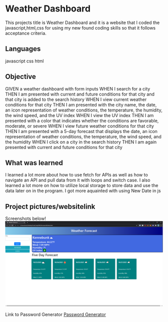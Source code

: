 # Weather Dashboard

This projects title is Weather Dashboard and it is a website that I coded the javascript,html,css for using my new found coding skills so that it follows acceptance criteria. 

## Languages

javascript
css
html

## Objective

GIVEN a weather dashboard with form inputs
WHEN I search for a city
THEN I am presented with current and future conditions for that city and that city is added to the search history
WHEN I view current weather conditions for that city
THEN I am presented with the city name, the date, an icon representation of weather conditions, the temperature, the humidity, the wind speed, and the UV index
WHEN I view the UV index
THEN I am presented with a color that indicates whether the conditions are favorable, moderate, or severe
WHEN I view future weather conditions for that city
THEN I am presented with a 5-day forecast that displays the date, an icon representation of weather conditions, the temperature, the wind speed, and the humidity
WHEN I click on a city in the search history
THEN I am again presented with current and future conditions for that city

## What was learned

I learned a lot more about how to use fetch for APIs as well as how to navigate an API and pull data from it with loops and switch case. I also learned a lot more on how to utilize local storage to store data and use the data later on in the program. I got more aquainted with using New Date in js

## Project pictures/websitelink 

Screenshots below!
![Image of website](./Assets/weatherDash.PNG )

Link to Password Generator
[Password Generator](https://cluck135.github.io/Weather-Dashboard/)

